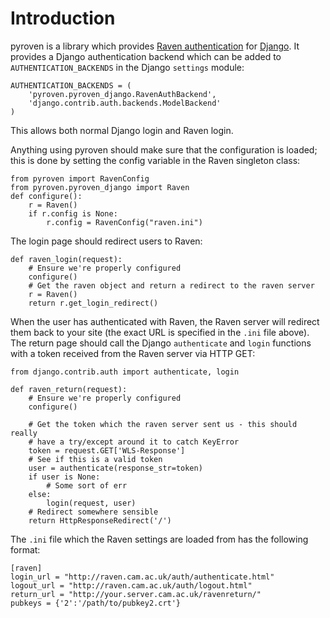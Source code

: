 # Introduction

pyroven is a library which provides [Raven authentication](http://raven.cam.ac.uk/) for [Django](https://www.djangoproject.com/). It provides a Django authentication backend which can be added to `AUTHENTICATION_BACKENDS` in the Django `settings` module:

    AUTHENTICATION_BACKENDS = (
        'pyroven.pyroven_django.RavenAuthBackend',
        'django.contrib.auth.backends.ModelBackend'
    )

This allows both normal Django login and Raven login.

Anything using pyroven should make sure that the configuration is loaded; this is done by setting the config variable in the Raven singleton class:

    from pyroven import RavenConfig
    from pyroven.pyroven_django import Raven
    def configure():
        r = Raven()
        if r.config is None:
            r.config = RavenConfig("raven.ini")

The login page should redirect users to Raven:

    def raven_login(request):
        # Ensure we're properly configured
        configure()
        # Get the raven object and return a redirect to the raven server
        r = Raven()
        return r.get_login_redirect()

When the user has authenticated with Raven, the Raven server will redirect them back to your site (the exact URL is specified in the `.ini` file above). The return page should call the Django `authenticate` and `login` functions with a token received from the Raven server via HTTP GET:

    from django.contrib.auth import authenticate, login

    def raven_return(request):
        # Ensure we're properly configured
        configure()

        # Get the token which the raven server sent us - this should really
        # have a try/except around it to catch KeyError
        token = request.GET['WLS-Response']
        # See if this is a valid token
        user = authenticate(response_str=token)
        if user is None:
            # Some sort of err
        else:
            login(request, user)
        # Redirect somewhere sensible
        return HttpResponseRedirect('/')

The `.ini` file which the Raven settings are loaded from has the following format:

    [raven]
    login_url = "http://raven.cam.ac.uk/auth/authenticate.html"
    logout_url = "http://raven.cam.ac.uk/auth/logout.html"
    return_url = "http://your.server.cam.ac.uk/ravenreturn/"
    pubkeys = {'2':'/path/to/pubkey2.crt'}

